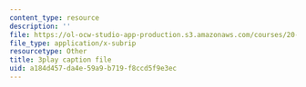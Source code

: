 ```yaml
---
content_type: resource
description: ''
file: https://ol-ocw-studio-app-production.s3.amazonaws.com/courses/20-219-becoming-the-next-bill-nye-writing-and-hosting-the-educational-show-january-iap-2015/a184d457da4e59a9b719f8ccd5f9e3ec_XDBr39cwmbg.vtt
file_type: application/x-subrip
resourcetype: Other
title: 3play caption file
uid: a184d457-da4e-59a9-b719-f8ccd5f9e3ec
---
```

